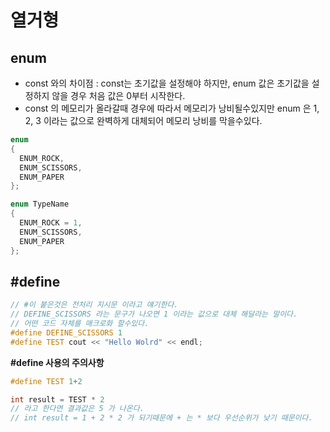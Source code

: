 # 열거형

## enum
- const 와의 차이점 : const는 초기값을 설정해야 하지만, enum 값은 초기값을 설정하지 않을 경우 처음 값은 0부터 시작한다.
- const 의 메모리가 올라갈때 경우에 따라서 메모리가 낭비될수있지만 enum 은 1, 2, 3 이라는 값으로 완벽하게 대체되어 메모리 낭비를 막을수있다.
```C++
enum
{
  ENUM_ROCK,
  ENUM_SCISSORS,
  ENUM_PAPER
};
```
```C++
enum TypeName
{
  ENUM_ROCK = 1,
  ENUM_SCISSORS,
  ENUM_PAPER
};
```

## #define
```C++
// #이 붙은것은 전처리 지시문 이라고 얘기한다.
// DEFINE_SCISSORS 라는 문구가 나오면 1 이라는 값으로 대체 해달라는 말이다.
// 어떤 코드 자체를 매크로화 할수있다.
#define DEFINE_SCISSORS 1
#define TEST cout << "Hello Wolrd" << endl;
```
**#define 사용의 주의사항**
```C++
#define TEST 1+2

int result = TEST * 2
// 라고 한다면 결과값은 5 가 나온다.
// int result = 1 + 2 * 2 가 되기때문에 + 는 * 보다 우선순위가 낮기 때문이다.
```
